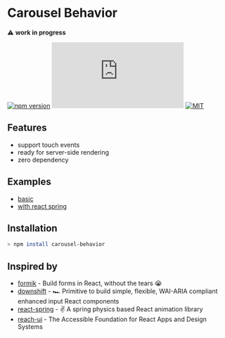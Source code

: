 # Carousel Behavior

⚠️ **work in progress**

[![npm version](https://badgen.net/npm/v/carousel-behavior)](https://www.npmjs.com/package/carousel-behavior)
[![gzip size](https://img.badgesize.io/https://unpkg.com/carousel-behavior@0.2.1/esm/index.mjs?compression=gzip)](https://unpkg.com/carousel-behavior@0.2.1/esm/index.mjs)
[![MIT](https://badgen.net/github/license/nckcol/carousel-behavior)](LICENCE)

## Features

- support touch events
- ready for server-side rendering
- zero dependency

## Examples

- [basic](/examples/default)
- [with react spring](/examples/react-spring)

## Installation

```sh
> npm install carousel-behavior
```

## Inspired by

- [formik](https://github.com/jaredpalmer/formik) - Build forms in React, without the tears 😭
- [downshift](https://github.com/downshift-js/downshift) - :racing_car: Primitive to build simple, flexible, WAI-ARIA compliant enhanced input React components
- [react-spring](https://github.com/react-spring/react-spring) - ✌️ A spring physics based React animation library
- [reach-ui](https://github.com/reach/reach-ui) - The Accessible Foundation for React Apps and Design Systems
